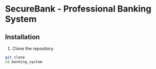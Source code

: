 # SecureBank - Professional Banking System

## Installation

1. Clone the repository
```bash
git clone 
cd banking_system